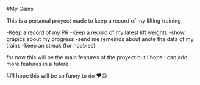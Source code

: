 #My Gains

This is a personal proyect made to keep a record of my lifting training

-Keep a record of my PR
-Keep a record of my latest lift weights
-show grapics about my progress
-send me remeinds about anote tha data of my trains 
-keep an streak (for noobies)

for now this will be the main features of the proyect but I hope I can add more features in a futere


##I hope this will be so funny to do ❤️😊